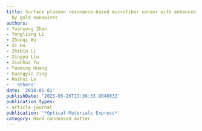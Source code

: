 ```yaml
---
title: Surface plasmon resonance-based microfiber sensor with enhanced sensitivity
  by gold nanowires
authors:
- Yuansong Zhan
- Yongliang Li
- Zhuoqi Wu
- Si Hu
- Zhibin Li
- Xingyu Liu
- Jianhui Yu
- Yaoming Huang
- Guangyin Jing
- Huihui Lu
- ' others'
date: '2018-01-01'
publishDate: '2025-05-26T13:36:33.904803Z'
publication_types:
- article-journal
publication: '*Optical Materials Express*'
category: Hard condensed matter
---
```

